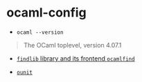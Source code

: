 # ocaml-config

- `ocaml --version`
> The OCaml toplevel, version 4.07.1

- [`findlib` library and its frontend `ocamlfind`](http://projects.camlcity.org/projects/dl/findlib-1.8.0/doc/guide-html/c37.html)

- [`ounit`](https://opam.ocaml.org/packages/ounit/ounit.2.0.0/)
